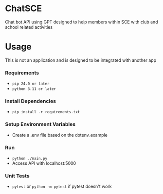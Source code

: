 # ChatSCE

Chat bot API using GPT designed to help members within SCE with club and school related activities

# Usage

This is not an application and is designed to be integrated with another app

### Requirements

- `pip 24.0 or later`
- `python 3.11 or later`

### Install Dependencies
- `pip install -r requirements.txt`

### Setup Environment Variables
- Create a .env file based on the dotenv_example

### Run
- `python ./main.py`
- Access API with localhost:5000

### Unit Tests
- `pytest` or `python -m pytest` if pytest doesn't work
